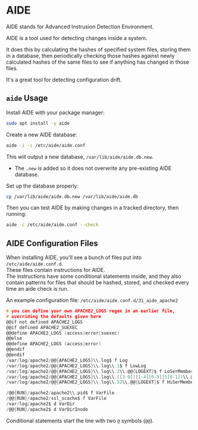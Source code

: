 # AIDE

AIDE stands for Advanced Instrusion Detection Environment.  

AIDE is a tool used for detecting changes inside a system.  

It does this by calculating the hashes of specified system files, storing them in a
database, then periodically checking those hashes against newly calculated hashes
of the same files to see if anything has changed in those files.  

It's a great tool for detecting configuration drift.  

## `aide` Usage

Install AIDE with your package manager:
```bash
sudo apt install -y aide
```

Create a new AIDE database:
```bash
aide -i -c /etc/aide/aide.conf
```

This will output a new database, `/var/lib/aide/aide.db.new`.  

- The `.new` is added so it does not overwrite any pre-existing AIDE database.  

Set up the database properly:
```bash
cp /var/lib/aide/aide.db.new /var/lib/aide/aide.db
```

Then you can test AIDE by making changes in a tracked directory, then running:
```bash
aide -c /etc/aide/aide.conf --check
```


## AIDE Configuration Files

When installing AIDE, you'll see a bunch of files put into `/etc/aide/aide.conf.d`.  
These files contain instructions for AIDE.  
The instructions have some conditional statements inside, and they also contain
patterns for files that should be hashed, stored, and checked every time an aide
check is run.  

An example configuration file:
`/etc/aide/aide.conf.d/31_aide_apache2`
```c
# you can define your own APACHE2_LOGS regex in an earlier file,
# overriding the defaults given here
@@if not defined APACHE2_LOGS
@@if defined APACHE2_SUEXEC
@@define APACHE2_LOGS (access|error|suexec)
@@else
@@define APACHE2_LOGS (access|error)
@@endif
@@endif
/var/log/apache2/@@{APACHE2_LOGS}\\.log$ f Log
/var/log/apache2/@@{APACHE2_LOGS}\\.log\\.1$ f LowLog
/var/log/apache2/@@{APACHE2_LOGS}\\.log\\.2\\.@@{LOGEXT}$ f LoSerMemberLog
/var/log/apache2/@@{APACHE2_LOGS}\\.log\\.([3-9]|[1-4][0-9]|5[0-1])\\.@@{LOGEXT}$ f SerMemberLog
/var/log/apache2/@@{APACHE2_LOGS}\\.log\\.52\\.@@{LOGEXT}$ f HiSerMemberLog

/@@{RUN}/apache2/apache2\\.pid$ f VarFile
/@@{RUN}/apache2/ssl_scache$ f VarFile
/var/log/apache2$ d VarDir
/@@{RUN}/apache2$ d VarDirInode
```

Conditional statements start the line with two `@` symbols (`@@`).  

